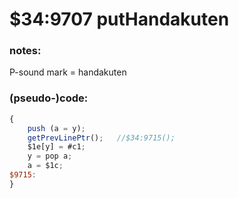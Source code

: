 ﻿
# $34:9707 putHandakuten



### notes:
P-sound mark = handakuten

### (pseudo-)code:
```js
{
	push (a = y);
	getPrevLinePtr();	//$34:9715();
	$1e[y] = #c1;
	y = pop a;
	a = $1c;
$9715:
}
```



